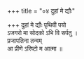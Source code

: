 +++
title = "०४ दुहां मे द्यौः"

+++
दुहां मे द्यौः पृथिवी पयो  
ऽजगरो मा सोदको ऽभि वि सर्पतु ।  
प्रजापतिना तन्वम्  
आ प्रीणे ऽरिष्टो म आत्मा ॥